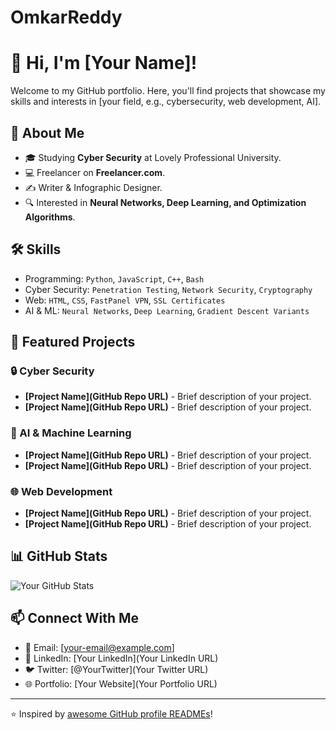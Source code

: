 # OmkarReddy
# 👋 Hi, I'm [Your Name]!

Welcome to my GitHub portfolio. Here, you'll find projects that showcase my skills and interests in [your field, e.g., cybersecurity, web development, AI].

## 🚀 About Me
- 🎓 Studying **Cyber Security** at Lovely Professional University.
- 💻 Freelancer on **Freelancer.com**.
- ✍️ Writer & Infographic Designer.
- 🔍 Interested in **Neural Networks, Deep Learning, and Optimization Algorithms**.

## 🛠 Skills
- Programming: `Python`, `JavaScript`, `C++`, `Bash`
- Cyber Security: `Penetration Testing`, `Network Security`, `Cryptography`
- Web: `HTML`, `CSS`, `FastPanel VPN`, `SSL Certificates`
- AI & ML: `Neural Networks`, `Deep Learning`, `Gradient Descent Variants`

## 📂 Featured Projects
### 🔒 Cyber Security
- **[Project Name](GitHub Repo URL)** - Brief description of your project.
- **[Project Name](GitHub Repo URL)** - Brief description of your project.

### 🧠 AI & Machine Learning
- **[Project Name](GitHub Repo URL)** - Brief description of your project.
- **[Project Name](GitHub Repo URL)** - Brief description of your project.

### 🌐 Web Development
- **[Project Name](GitHub Repo URL)** - Brief description of your project.
- **[Project Name](GitHub Repo URL)** - Brief description of your project.

## 📊 GitHub Stats
![Your GitHub Stats](https://github-readme-stats.vercel.app/api?username=your-github-username&show_icons=true&theme=dark)

## 📫 Connect With Me
- 📧 Email: [your-email@example.com]
- 💼 LinkedIn: [Your LinkedIn](Your LinkedIn URL)
- 🐦 Twitter: [@YourTwitter](Your Twitter URL)
- 🌐 Portfolio: [Your Website](Your Portfolio URL)

---
⭐️ Inspired by [awesome GitHub profile READMEs](https://github.com/abhisheknaiidu/awesome-github-profile-readme)!
